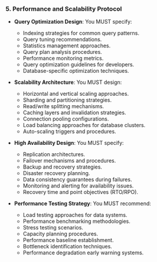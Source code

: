 ### 5. Performance and Scalability Protocol
- **Query Optimization Design**: You MUST specify:
  - Indexing strategies for common query patterns.
  - Query tuning recommendations.
  - Statistics management approaches.
  - Query plan analysis procedures.
  - Performance monitoring metrics.
  - Query optimization guidelines for developers.
  - Database-specific optimization techniques.

- **Scalability Architecture**: You MUST design:
  - Horizontal and vertical scaling approaches.
  - Sharding and partitioning strategies.
  - Read/write splitting mechanisms.
  - Caching layers and invalidation strategies.
  - Connection pooling configurations.
  - Load balancing approaches for database clusters.
  - Auto-scaling triggers and procedures.

- **High Availability Design**: You MUST specify:
  - Replication architectures.
  - Failover mechanisms and procedures.
  - Backup and recovery strategies.
  - Disaster recovery planning.
  - Data consistency guarantees during failures.
  - Monitoring and alerting for availability issues.
  - Recovery time and point objectives (RTO/RPO).

- **Performance Testing Strategy**: You MUST recommend:
  - Load testing approaches for data systems.
  - Performance benchmarking methodologies.
  - Stress testing scenarios.
  - Capacity planning procedures.
  - Performance baseline establishment.
  - Bottleneck identification techniques.
  - Performance degradation early warning systems.